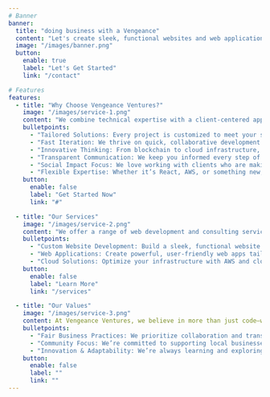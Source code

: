 ```yaml
---
# Banner
banner:
  title: "doing business with a Vengeance"
  content: "Let's create sleek, functional websites and web applications based to your unique needs. We help you grow your business with passion."
  image: "/images/banner.png"
  button:
    enable: true
    label: "Let's Get Started"
    link: "/contact"

# Features
features:
  - title: "Why Choose Vengeance Ventures?"
    image: "/images/service-1.png"
    content: "We combine technical expertise with a client-centered approach to deliver solutions that drive real results."
    bulletpoints:
      - "Tailored Solutions: Every project is customized to meet your specific goals and needs."
      - "Fast Iteration: We thrive on quick, collaborative development to bring your ideas to life."
      - "Innovative Thinking: From blockchain to cloud infrastructure, we’re always exploring new technologies."
      - "Transparent Communication: We keep you informed every step of the way."
      - "Social Impact Focus: We love working with clients who are making a positive difference."
      - "Flexible Expertise: Whether it’s React, AWS, or something new, we’re ready to tackle your challenge."
    button:
      enable: false
      label: "Get Started Now"
      link: "#"

  - title: "Our Services"
    image: "/images/service-2.png"
    content: "We offer a range of web development and consulting services to help your business grow."
    bulletpoints:
      - "Custom Website Development: Build a sleek, functional website that reflects your brand."
      - "Web Applications: Create powerful, user-friendly web apps tailored to your needs."
      - "Cloud Solutions: Optimize your infrastructure with AWS and cloud-based tools."
    button:
      enable: false
      label: "Learn More"
      link: "/services"

  - title: "Our Values"
    image: "/images/service-3.png"
    content: At Vengeance Ventures, we believe in more than just code—we believe in building meaningful partnerships."
    bulletpoints:
      - "Fair Business Practices: We prioritize collaboration and transparency over profit."
      - "Community Focus: We’re committed to supporting local businesses and global impact."
      - "Innovation & Adaptability: We’re always learning and exploring new ways to solve problems."
    button:
      enable: false
      label: ""
      link: ""
---
```

